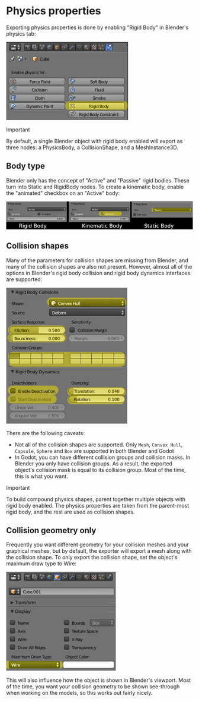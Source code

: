 # Physics properties

Exporting physics properties is done by enabling "Rigid Body" in
Blender's physics tab:

![image](img/enable_physics.png)

Important

By default, a single Blender object with rigid body enabled will export
as three nodes: a PhysicsBody, a CollisionShape, and a MeshInstance3D.

## Body type

Blender only has the concept of "Active" and "Passive" rigid bodies.
These turn into Static and RigidBody nodes. To create a kinematic body,
enable the "animated" checkbox on an "Active" body:

![image](img/body_type.jpg)

## Collision shapes

Many of the parameters for collision shapes are missing from Blender,
and many of the collision shapes are also not present. However, almost
all of the options in Blender's rigid body collision and rigid body
dynamics interfaces are supported:

![image](img/collision_shapes.jpg)

There are the following caveats:  
-   Not all of the collision shapes are supported. Only `Mesh`,
    `Convex Hull`, `Capsule`, `Sphere` and `Box` are supported in both
    Blender and Godot
-   In Godot, you can have different collision groups and collision
    masks. In Blender you only have collision groups. As a result, the
    exported object's collision mask is equal to its collision group.
    Most of the time, this is what you want.

Important

To build compound physics shapes, parent together multiple objects with
rigid body enabled. The physics properties are taken from the
parent-most rigid body, and the rest are used as collision shapes.

## Collision geometry only

Frequently you want different geometry for your collision meshes and
your graphical meshes, but by default, the exporter will export a mesh
along with the collision shape. To only export the collision shape, set
the object's maximum draw type to Wire:

![image](img/col_only.png)

This will also influence how the object is shown in Blender's viewport.
Most of the time, you want your collision geometry to be shown
see-through when working on the models, so this works out fairly nicely.
